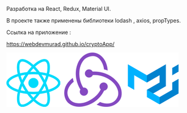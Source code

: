 <!-- https://api.coincap.io/v2/assets -->


Разработка на React, Redux, Material UI. 

В проекте также применены библиотеки lodash , axios, propTypes. 

Ссылка на приложение :

https://webdevmurad.github.io/cryptoApp/

![alt text](public/stek.png)
